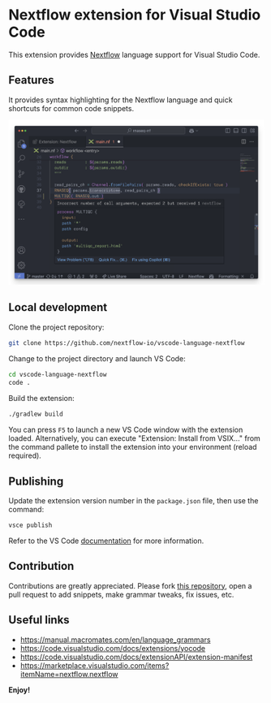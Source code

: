# Nextflow extension for Visual Studio Code

This extension provides [Nextflow](https://www.nextflow.io/) language support for Visual Studio Code. 

## Features

It provides syntax highlighting for the Nextflow language and quick shortcuts for common code snippets.

![Nextflow syntax highlighting](images/vscode-nextflow.png)

## Local development 

Clone the project repository: 

```bash
git clone https://github.com/nextflow-io/vscode-language-nextflow
```

Change to the project directory and launch VS Code: 

```bash
cd vscode-language-nextflow
code .
```

Build the extension:

```bash
./gradlew build
```

You can press `F5` to launch a new VS Code window with the extension loaded. Alternatively, you can execute "Extension: Install from VSIX..." from the command pallete to install the extension into your environment (reload required).

## Publishing 

Update the extension version number in the `package.json` file, then use the command: 

```bash
vsce publish
```

Refer to the VS Code [documentation](https://code.visualstudio.com/docs/extensions/publish-extension) for more information.

## Contribution 

Contributions are greatly appreciated. Please fork [this repository](https://github.com/nextflow-io/vscode-language-nextflow), open a pull request to add snippets, make grammar tweaks, fix issues, etc.

## Useful links 

* https://manual.macromates.com/en/language_grammars
* https://code.visualstudio.com/docs/extensions/yocode
* https://code.visualstudio.com/docs/extensionAPI/extension-manifest
* https://marketplace.visualstudio.com/items?itemName=nextflow.nextflow

**Enjoy!**
